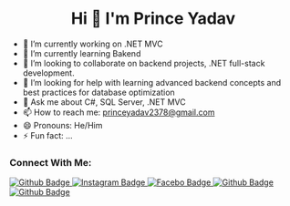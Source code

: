 <h1 align="center"> Hi 👋 I'm Prince Yadav </h1>

- 🔭 I’m currently working on .NET MVC
- 🌱 I’m currently learning Bakend
- 👯 I’m looking to collaborate on backend projects, .NET full-stack development.
- 🤔 I’m looking for help with learning advanced backend concepts and best practices for database optimization 
- 💬 Ask me about C#, SQL Server, .NET MVC
- 📫 How to reach me: princeyadav2378@gmail.com
- 😄 Pronouns: He/Him
- ⚡ Fun fact: ...

### Connect With Me:
<div id="badges">
  <a href="https://github.com/princeyadav2378">
    <img src="https://img.shields.io/badge/Github-white?style=for-the-badge&logo=Github&logoColor=black" alt="Github  Badge"/>
  </a>
    <a href="https://www.instagram.com/princeyadav1640">
    <img src="https://img.shields.io/badge/Instagram-purple?style=for-the-badge&logo=instagram&logoColor=white" alt="Instagram  Badge"/>
  </a>
    <a href="https://fb.com/princeyadav">
    <img src="https://img.shields.io/badge/facebook-blue?style=for-the-badge&logo=Github&logoColor=black" alt="Facebo  Badge"/>
  </a>
    <a href="https://github.com/princeyadav2378">
    <img src="https://img.shields.io/badge/Github-white?style=for-the-badge&logo=Github&logoColor=black" alt="Github  Badge"/>
  </a>
    <a href="https://github.com/princeyadav2378">
    <img src="https://img.shields.io/badge/Github-white?style=for-the-badge&logo=Github&logoColor=black" alt="Github  Badge"/>
  </a>
</div>

